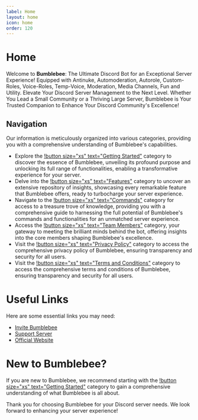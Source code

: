 ```yaml
---
label: Home
layout: home
icon: home
order: 120
---
```


# Home

Welcome to **Bumblebee**: The Ultimate Discord Bot for an Exceptional Server Experience! Equipped with Antinuke, Automoderation, Autorole, Custom-Roles, Voice-Roles, Temp-Voice, Moderation, Media Channels, Fun and Utility. Elevate Your Discord Server Management to the Next Level. Whether You Lead a Small Community or a Thriving Large Server, Bumblebee is Your Trusted Companion to Enhance Your Discord Community's Excellence!

## Navigation

Our information is meticulously organized into various categories, providing you with a comprehensive understanding of Bumblebee's capabilities.

- Explore the [!button size="xs" text="Getting Started"](quick.md) category to discover the essence of Bumblebee, unveiling its profound purpose and unlocking its full range of functionalities, enabling a transformative experience for your server.
- Delve into the [!button size="xs" text="Features"](features.md) category to uncover an extensive repository of insights, showcasing every remarkable feature that Bumblebee offers, ready to turbocharge your server experience.
- Navigate to the [!button size="xs" text="Commands"](commands/antinuke.md) category for access to a treasure trove of knowledge, providing you with a comprehensive guide to harnessing the full potential of Bumblebee's commands and functionalities for an unmatched server experience.
- Access the [!button size="xs" text="Team Members"](team.md) category, your gateway to meeting the brilliant minds behind the bot, offering insights into the core members shaping Bumblebee's excellence.
- Visit the [!button size="xs" text="Privacy Policy"](policy.md) category to access the comprehensive privacy policy of Bumblebee, ensuring transparency and security for all users.
- Visit the [!button size="xs" text="Terms and Conditions"](term.md) category to access the comprehensive terms and conditions of Bumblebee, ensuring transparency and security for all users.

# Useful Links

Here are some essential links you may need:

- [Invite Bumblebee](https://docs.bumblebeebot.xyz/invite/)
- [Support Server](https://discord.gg/m5UHp3abHW)
- [Official Website](https://docs.bumblebeebot.xyz)

# New to Bumblebee?

If you are new to Bumblebee, we recommend starting with the [!button size="xs" text="Getting Started"](quick.md) category to gain a comprehensive understanding of what Bumblebee is all about.

Thank you for choosing Bumblebee for your Discord server needs. We look forward to enhancing your server experience!

